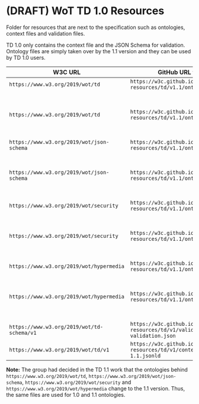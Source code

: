 # (DRAFT) WoT TD 1.0 Resources

Folder for resources that are next to the specification such as ontologies, context files and validation files.

TD 1.0 only contains the context file and the JSON Schema for validation.
Ontology files are simply taken over by the 1.1 version and they can be used by TD 1.0 users.

| W3C URL | GitHub URL to redirect to | Content Type | Note |
| ------- | ---------- | ------------ | ------------ |
| `https://www.w3.org/2019/wot/td` | `https://w3c.github.io/wot-resources/td/v1.1/ontology/td.ttl` | `text/turtle` | |
| `https://www.w3.org/2019/wot/td` | `https://w3c.github.io/wot-resources/td/v1.1/ontology/td.html` | `text/html` |  same as above but different content type |
| `https://www.w3.org/2019/wot/json-schema` | `https://w3c.github.io/wot-resources/td/v1.1/ontology/jsonschema.ttl` | `text/turtle` | |
| `https://www.w3.org/2019/wot/json-schema` | `https://w3c.github.io/wot-resources/td/v1.1/ontology/jsonschema.html` | `text/html`| same as above but different content type |
| `https://www.w3.org/2019/wot/security` | `https://w3c.github.io/wot-resources/td/v1.1/ontology/wotsec.ttl` | `text/turtle` | |
| `https://www.w3.org/2019/wot/security` | `https://w3c.github.io/wot-resources/td/v1.1/ontology/wotsec.html` | `text/html`|  same as above but different content type |
| `https://www.w3.org/2019/wot/hypermedia` | `https://w3c.github.io/wot-resources/td/v1.1/ontology/hctl.ttl` | `text/turtle` | |
| `https://www.w3.org/2019/wot/hypermedia` | `https://w3c.github.io/wot-resources/td/v1.1/ontology/hctl.html` | `text/html` |  same as above but different content type |
| `https://www.w3.org/2019/wot/td-schema/v1` | `https://w3c.github.io/wot-resources/td/v1/validation/td-json-schema-validation.json` | `application/json`| |
| `https://www.w3.org/2019/wot/td/v1` | `https://w3c.github.io/wot-resources/td/v1/context/td-context-1.1.jsonld` | `application/ld+json` | |

**Note:** The group had decided in the TD 1.1 work that the ontologies behind `https://www.w3.org/2019/wot/td`, `https://www.w3.org/2019/wot/json-schema`, `https://www.w3.org/2019/wot/security` and `https://www.w3.org/2019/wot/hypermedia` change to the 1.1 version. Thus, the same files are used for 1.0 and 1.1 ontologies.
